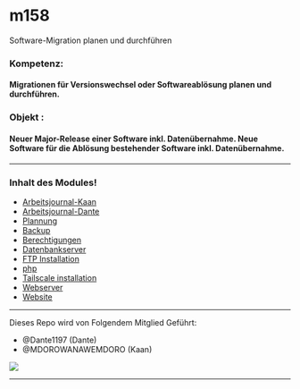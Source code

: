 # m158

Software-Migration planen und durchführen

### Kompetenz:
#### Migrationen für Versionswechsel oder Softwareablösung planen und durchführen.
### Objekt :
#### Neuer Major-Release einer Software inkl. Datenübernahme. Neue Software für die Ablösung bestehender Software inkl. Datenübernahme.

---

### Inhalt des Modules!

- [Arbeitsjournal-Kaan](Arbeitsjournal-Kaan.md)
- [Arbeitsjournal-Dante](Arbeitsjournal-Dante.md)
- [Plannung](Plannung.md)
- [Backup](Backup.md)
- [Berechtigungen](Berechtigungen-Lösung.md)
- [Datenbankserver](Datenbankserver.md)
- [FTP Installation](FTP-Installation.md)
- [php](php.md)
- [Tailscale installation](Tailscale-installation.md)
- [Webserver](Webserver.md)
- [Website](Website.md)

---


Dieses Repo wird von Folgendem Mitglied Geführt: 

- @Dante1197 (Dante)
- @MDOROWANAWEMDORO (Kaan)


![](https://www.pi-informatik.berlin/wp-content/uploads/2021/02/Migration@2x-25x25-1-e1617976580378.png)

---